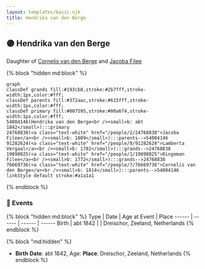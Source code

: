 ```yaml
---
layout: templates/basic.njk
title: Hendrika van den Berge
---
```

## 🟣 Hendrika van den Berge

Daughter of [Cornelis van den Berge](/people/7/76669736) and [Jacoba Filee](/people/2/24768838)

{% block "hidden md:block" %}
```mermaid
graph
classDef grands fill:#193cb8,stroke:#2b7fff,stroke-width:1px,color:#fff;
classDef parents fill:#372aac,stroke:#615fff,stroke-width:1px,color:#fff;
classDef primary fill:#007595,stroke:#00a6f4,stroke-width:1px,color:#fff;
54004146(Hendrika van den Berge<br /><small>b: abt 1842</small>):::primary
24768838(<a class="text-white" href="/people/2/24768838">Jacoba Filee</a><br /><small>b: 1809</small>):::parents-->54004146
91282624(<a class="text-white" href="/people/9/91282624">Lamberta Vergaal</a><br /><small>b: 1782</small>):::grands-->24768838
19898025(<a class="text-white" href="/people/1/19898025">Dingeman Filee</a><br /><small>b: 1772</small>):::grands-->24768838
76669736(<a class="text-white" href="/people/7/76669736">Cornelis van den Berge</a><br /><small>b: 1814</small>):::parents-->54004146
linkStyle default stroke:#a1a1a1
```
{% endblock %}

### 📆 Events

{% block "hidden md:block" %}
Type | Date | Age at Event | Place
------ | ------ | ------ | ------
Birth | abt 1842 |  | Dreischor, Zeeland, Netherlands
{% endblock %}

{% block "md:hidden" %}
- **Birth**
**Date**: abt 1842, Age:
**Place**: Dreischor, Zeeland, Netherlands
{% endblock %}
